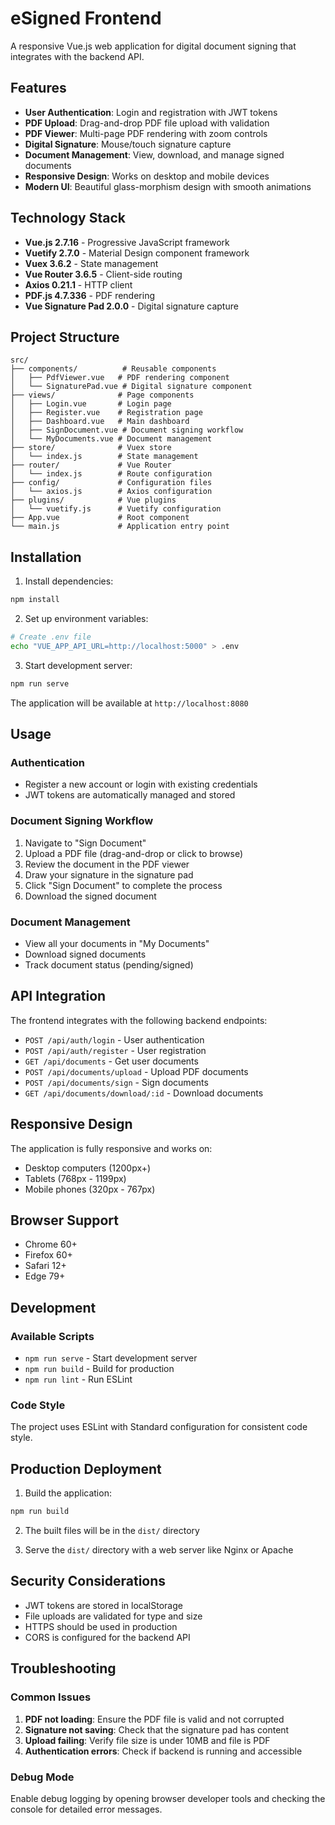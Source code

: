 # eSigned Frontend

A responsive Vue.js web application for digital document signing that integrates with the backend API.

## Features

- **User Authentication**: Login and registration with JWT tokens
- **PDF Upload**: Drag-and-drop PDF file upload with validation
- **PDF Viewer**: Multi-page PDF rendering with zoom controls
- **Digital Signature**: Mouse/touch signature capture
- **Document Management**: View, download, and manage signed documents
- **Responsive Design**: Works on desktop and mobile devices
- **Modern UI**: Beautiful glass-morphism design with smooth animations

## Technology Stack

- **Vue.js 2.7.16** - Progressive JavaScript framework
- **Vuetify 2.7.0** - Material Design component framework
- **Vuex 3.6.2** - State management
- **Vue Router 3.6.5** - Client-side routing
- **Axios 0.21.1** - HTTP client
- **PDF.js 4.7.336** - PDF rendering
- **Vue Signature Pad 2.0.0** - Digital signature capture

## Project Structure

```
src/
├── components/          # Reusable components
│   ├── PdfViewer.vue   # PDF rendering component
│   └── SignaturePad.vue # Digital signature component
├── views/              # Page components
│   ├── Login.vue       # Login page
│   ├── Register.vue    # Registration page
│   ├── Dashboard.vue   # Main dashboard
│   ├── SignDocument.vue # Document signing workflow
│   └── MyDocuments.vue # Document management
├── store/              # Vuex store
│   └── index.js        # State management
├── router/             # Vue Router
│   └── index.js        # Route configuration
├── config/             # Configuration files
│   └── axios.js        # Axios configuration
├── plugins/            # Vue plugins
│   └── vuetify.js      # Vuetify configuration
├── App.vue             # Root component
└── main.js             # Application entry point
```

## Installation

1. Install dependencies:
```bash
npm install
```

2. Set up environment variables:
```bash
# Create .env file
echo "VUE_APP_API_URL=http://localhost:5000" > .env
```

3. Start development server:
```bash
npm run serve
```

The application will be available at `http://localhost:8080`

## Usage

### Authentication
- Register a new account or login with existing credentials
- JWT tokens are automatically managed and stored

### Document Signing Workflow
1. Navigate to "Sign Document"
2. Upload a PDF file (drag-and-drop or click to browse)
3. Review the document in the PDF viewer
4. Draw your signature in the signature pad
5. Click "Sign Document" to complete the process
6. Download the signed document

### Document Management
- View all your documents in "My Documents"
- Download signed documents
- Track document status (pending/signed)

## API Integration

The frontend integrates with the following backend endpoints:

- `POST /api/auth/login` - User authentication
- `POST /api/auth/register` - User registration
- `GET /api/documents` - Get user documents
- `POST /api/documents/upload` - Upload PDF documents
- `POST /api/documents/sign` - Sign documents
- `GET /api/documents/download/:id` - Download documents

## Responsive Design

The application is fully responsive and works on:
- Desktop computers (1200px+)
- Tablets (768px - 1199px)
- Mobile phones (320px - 767px)

## Browser Support

- Chrome 60+
- Firefox 60+
- Safari 12+
- Edge 79+

## Development

### Available Scripts

- `npm run serve` - Start development server
- `npm run build` - Build for production
- `npm run lint` - Run ESLint

### Code Style

The project uses ESLint with Standard configuration for consistent code style.

## Production Deployment

1. Build the application:
```bash
npm run build
```

2. The built files will be in the `dist/` directory

3. Serve the `dist/` directory with a web server like Nginx or Apache

## Security Considerations

- JWT tokens are stored in localStorage
- File uploads are validated for type and size
- HTTPS should be used in production
- CORS is configured for the backend API

## Troubleshooting

### Common Issues

1. **PDF not loading**: Ensure the PDF file is valid and not corrupted
2. **Signature not saving**: Check that the signature pad has content
3. **Upload failing**: Verify file size is under 10MB and file is PDF
4. **Authentication errors**: Check if backend is running and accessible

### Debug Mode

Enable debug logging by opening browser developer tools and checking the console for detailed error messages.
